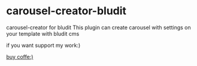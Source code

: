 # carousel-creator-bludit
carousel-creator for bludit
This plugin can create carousel with settings on your template with bludit cms

if you want support my work:)

[buy coffe:)](https://www.paypal.com/paypalme/multicol0r)
